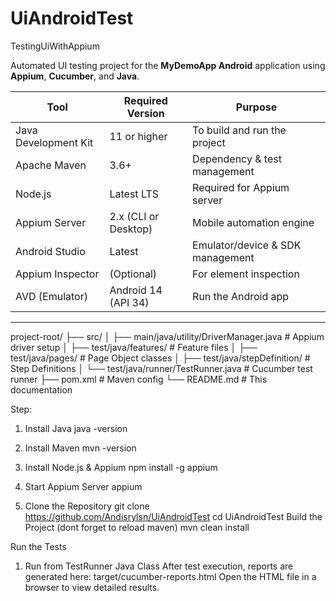 # UiAndroidTest
TestingUiWithAppium

Automated UI testing project for the **MyDemoApp Android** application using **Appium**, **Cucumber**, and **Java**.

| Tool                  | Required Version    | Purpose                            |
|-----------------------|---------------------|------------------------------------|
| Java Development Kit  | 11 or higher        | To build and run the project       |
| Apache Maven          | 3.6+                | Dependency & test management       |
| Node.js               | Latest LTS          | Required for Appium server         |
| Appium Server         | 2.x (CLI or Desktop)| Mobile automation engine           |
| Android Studio        | Latest              | Emulator/device & SDK management   |
| Appium Inspector      | (Optional)          | For element inspection             |
| AVD (Emulator)        | Android 14 (API 34) | Run the Android app                |

---

project-root/
├── src/
│ ├── main/java/utility/DriverManager.java # Appium driver setup
│ ├── test/java/features/ # Feature files
│ ├── test/java/pages/ # Page Object classes
│ ├── test/java/stepDefinition/ # Step Definitions
│ └── test/java/runner/TestRunner.java # Cucumber test runner
├── pom.xml # Maven config
└── README.md # This documentation


Step:
1. Install Java
java -version

2. Install Maven
mvn -version

3. Install Node.js & Appium
npm install -g appium

4. Start Appium Server
appium

5. Clone the Repository
git clone https://github.com/Andisrylsn/UiAndroidTest
cd UiAndroidTest
Build the Project (dont forget to reload maven)
mvn clean install

Run the Tests
1. Run from TestRunner Java Class
After test execution, reports are generated here:
target/cucumber-reports.html
Open the HTML file in a browser to view detailed results.

